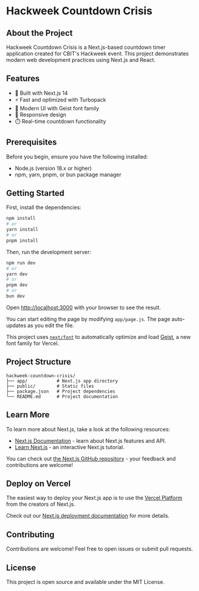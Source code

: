 # Hackweek Countdown Crisis

## About the Project
Hackweek Countdown Crisis is a Next.js-based countdown timer application created for CBIT's Hackweek event. This project demonstrates modern web development practices using Next.js and React.

## Features
- 🚀 Built with Next.js 14
- ⚡ Fast and optimized with Turbopack
- 🎨 Modern UI with Geist font family
- 📱 Responsive design
- ⏱️ Real-time countdown functionality

## Prerequisites
Before you begin, ensure you have the following installed:
- Node.js (version 18.x or higher)
- npm, yarn, pnpm, or bun package manager

## Getting Started

First, install the dependencies:

```bash
npm install
# or
yarn install
# or
pnpm install
```

Then, run the development server:

```bash
npm run dev
# or
yarn dev
# or
pnpm dev
# or
bun dev
```

Open [http://localhost:3000](http://localhost:3000) with your browser to see the result.

You can start editing the page by modifying `app/page.js`. The page auto-updates as you edit the file.

This project uses [`next/font`](https://nextjs.org/docs/app/building-your-application/optimizing/fonts) to automatically optimize and load [Geist](https://vercel.com/font), a new font family for Vercel.

## Project Structure
```
hackweek-countdown-crisis/
├── app/           # Next.js app directory
├── public/        # Static files
├── package.json   # Project dependencies
└── README.md      # Project documentation
```

## Learn More

To learn more about Next.js, take a look at the following resources:

- [Next.js Documentation](https://nextjs.org/docs) - learn about Next.js features and API.
- [Learn Next.js](https://nextjs.org/learn) - an interactive Next.js tutorial.

You can check out [the Next.js GitHub repository](https://github.com/vercel/next.js) - your feedback and contributions are welcome!

## Deploy on Vercel

The easiest way to deploy your Next.js app is to use the [Vercel Platform](https://vercel.com/new?utm_medium=default-template&filter=next.js&utm_source=create-next-app&utm_campaign=create-next-app-readme) from the creators of Next.js.

Check out our [Next.js deployment documentation](https://nextjs.org/docs/app/building-your-application/deploying) for more details.

## Contributing
Contributions are welcome! Feel free to open issues or submit pull requests.

## License
This project is open source and available under the MIT License.
